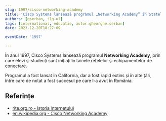 ```yaml
---
slug: 1997/cisco-networking-academy
title: 'Cisco Systems lansează programul „Networking Academy” în Statele Unite'
authors: [gserban, ilg-ul]
tags: [international, educatie, autor:gheorghe.serban]
date: 2023-12-20T18:27:09

eventDate: '1997'

---
```


În anul 1997, Cisco Systems lansează programul **Networking Academy**,
prin care elevi și studenți sunt inițiați în tainele rețelelor și
echipamentelor de conectare.

<!-- truncate -->

Programul a fost lansat în California, dar a fost rapid extins și în alte țări,
între care de notat a fost succesul pe care l-a avut în România.

## Referințe

- [rite.org.ro - Istoria Internetului](https://rite.org.ro/istoria-internetului/)
- [en.wikipedia.org - Cisco Networking Academy](https://en.wikipedia.org/wiki/Cisco_Networking_Academy)
